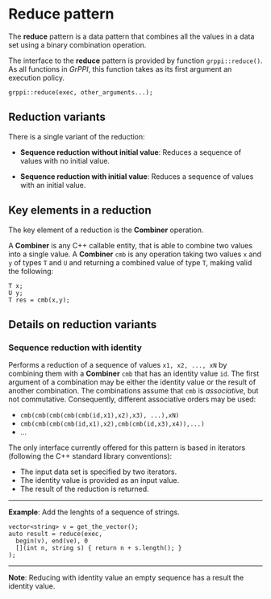 # Reduce pattern

The **reduce** pattern is a data pattern that combines all the values in a data set using a binary combination operation.

The interface to the **reduce** pattern is provided by function `grppi::reduce()`. As all functions in *GrPPI*, this function takes as its first argument an execution policy.

~~~{.cpp}
grppi::reduce(exec, other_arguments...);
~~~

## Reduction variants

There is a single variant of the reduction:

* **Sequence reduction without initial value**: Reduces a sequence of values
with no initial value.

* **Sequence reduction with initial value**: Reduces a sequence of values with
an initial value.


## Key elements in a reduction

The key element of a reduction is the **Combiner** operation. 

A **Combiner** is any C++ callable entity, that is able to combine two values
into a single value. 
A **Combiner** `cmb` is any operation taking two values `x` and
`y` of types `T` and `U` and returning a combined value of type `T`, making valid
the following:

~~~{.cpp}
T x;
U y;
T res = cmb(x,y);
~~~

## Details on reduction variants

### Sequence reduction with identity

Performs a reduction of a sequence of values
`x1, x2, ..., xN` by combining them with a **Combiner** `cmb` that
has an identity value `id`. The first argument of a combination may be either
the identity value or the result of another combination.
The combinations assume that `cmb` is *associative*, but not commutative.
Consequently, different associative orders may be used:

* `cmb(cmb(cmb(cmb(cmb(id,x1),x2),x3), ...),xN)`
* `cmb(cmb(cmb(cmb(id,x1),x2),cmb(cmb(id,x3),x4)),...)`
* ...

The only interface currently offered for this pattern is based in iterators
(following the C++ standard library conventions):

* The input data set is specified by two iterators.
* The identity value is provided as an input value.
* The result of the reduction is returned.

---
**Example**: Add the lenghts of a sequence of strings.
~~~{.cpp}
vector<string> v = get_the_vector();
auto result = reduce(exec,
  begin(v), end(ve), 0
  [](int n, string s) { return n + s.length(); }
);
~~~
---

**Note**: Reducing with identity value an empty sequence has a result the
identity value.

